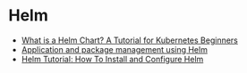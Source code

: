 # Helm

- [What is a Helm Chart? A Tutorial for Kubernetes Beginners](https://www.freecodecamp.org/news/what-is-a-helm-chart-tutorial-for-kubernetes-beginners/)
- [Application and package management using Helm](https://docs.microsoft.com/en-us/learn/modules/aks-app-package-management-using-helm/?WT.mc_id=containers-19838-ludossan)
- [Helm Tutorial: How To Install and Configure Helm](https://devopscube.com/install-configure-helm-kubernetes/)

